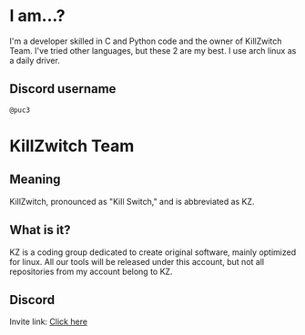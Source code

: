 # I am...?
I'm a developer skilled in C and Python code and the owner of KillZwitch Team. I've tried other languages, but these 2 are my best. I use arch linux as a daily driver.
## Discord username
`@puc3`
# KillZwitch Team
## Meaning
KillZwitch, pronounced as "Kill Switch," and is abbreviated as KZ.
## What is it?
KZ is a coding group dedicated to create original software, mainly optimized for linux. All our tools will be released under this account, but not all repositories from my account belong to KZ.
## Discord
Invite link: [Click here](https://discord.com/invite/J4NakNAfw6)
